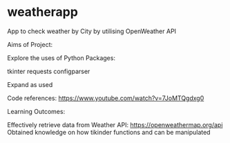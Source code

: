 # weatherapp
App to check weather by City by utilising OpenWeather API

Aims of Project:

Explore the uses of Python Packages:

tkinter
requests
configparser

Expand as used

Code references:
https://www.youtube.com/watch?v=7JoMTQgdxg0

Learning Outcomes:

Effectively retrieve data from Weather API: https://openweathermap.org/api
Obtained knowledge on how tikinder functions and can be manipulated
